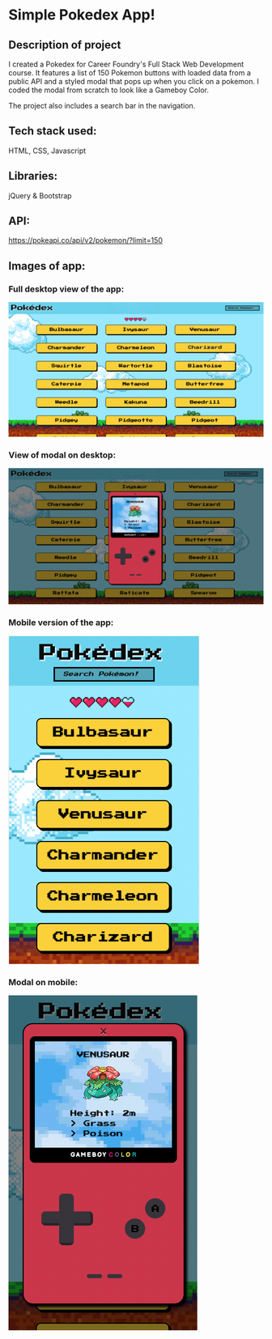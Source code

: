# Simple Pokedex App! 

## Description of project
I created a Pokedex for Career Foundry's Full Stack Web Development course. It features a list of 150 Pokemon buttons with loaded data from a public API and a styled modal that pops up when you click on a pokemon. I coded the modal from scratch to look like a Gameboy Color. 

The project also includes a search bar in the navigation. 

## Tech stack used: 
HTML, CSS, Javascript

## Libraries: 
jQuery & Bootstrap

## API: 
https://pokeapi.co/api/v2/pokemon/?limit=150

## Images of app: 

### Full desktop view of the app: 
![Full desktop view of the app:](./img/full-desktop.png)

### View of modal on desktop: 
![View of modal on desktop:](./img/full-modal.png)

### Mobile version of the app: 
![Mobile version of the app:](./img/mobile-list.png)

### Modal on mobile: 
![Modal on mobile:](./img/mobile-modal.png)
